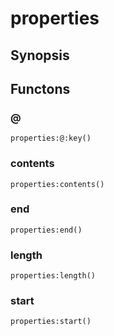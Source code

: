 <h1 class="library">properties</h1>

## Synopsis



## Functons

<a name="@">

### @

`properties:@:key()`

<a name="contents">

### contents

`properties:contents()`

<a name="end">

### end

`properties:end()`

<a name="length">

### length

`properties:length()`

<a name="start">

### start

`properties:start()`

